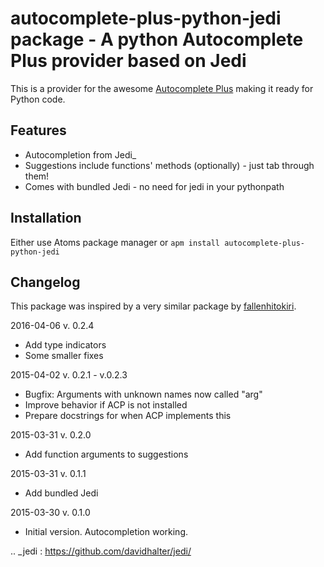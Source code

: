 # autocomplete-plus-python-jedi package - A python Autocomplete Plus provider based on Jedi

This is a provider for the awesome [Autocomplete Plus](https://atom.io/packages/autocomplete-plus) making it ready for Python code.

## Features

* Autocompletion from Jedi_
* Suggestions include functions' methods (optionally) - just tab through them!
* Comes with bundled Jedi - no need for jedi in your pythonpath

## Installation

Either use Atoms package manager or `apm install autocomplete-plus-python-jedi`

## Changelog

This package was inspired by a very similar package by [fallenhitokiri](https://github.com/fallenhitokiri/autocomplete-plus-jedi).

2016-04-06 v. 0.2.4
* Add type indicators
* Some smaller fixes

2015-04-02	v. 0.2.1 - v.0.2.3
* Bugfix: Arguments with unknown names now called "arg"
* Improve behavior if ACP is not installed
* Prepare docstrings for when ACP implements this

2015-03-31 	v. 0.2.0
* Add function arguments to suggestions

2015-03-31 	v. 0.1.1
* Add bundled Jedi

2015-03-30 	v. 0.1.0
* Initial version. Autocompletion working.

.. _jedi : https://github.com/davidhalter/jedi/
